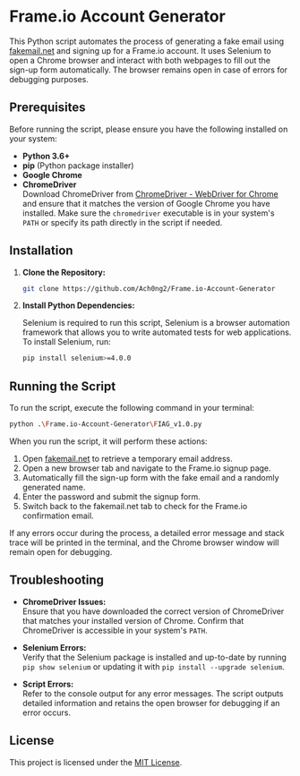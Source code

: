 
# Frame.io Account Generator

This Python script automates the process of generating a fake email using [fakemail.net](https://www.fakemail.net/) and signing up for a Frame.io account. It uses Selenium to open a Chrome browser and interact with both webpages to fill out the sign-up form automatically. The browser remains open in case of errors for debugging purposes.

## Prerequisites

Before running the script, please ensure you have the following installed on your system:

- **Python 3.6+**
- **pip** (Python package installer)
- **Google Chrome**  
- **ChromeDriver**  
  Download ChromeDriver from [ChromeDriver - WebDriver for Chrome](https://chromedriver.chromium.org/downloads) and ensure that it matches the version of Google Chrome you have installed. Make sure the `chromedriver` executable is in your system's `PATH` or specify its path directly in the script if needed.

## Installation

1. **Clone the Repository:**

   ```bash
   git clone https://github.com/Ach0ng2/Frame.io-Account-Generator
   ```

2. **Install Python Dependencies:**

   Selenium is required to run this script, Selenium is a browser automation framework that allows you to write automated tests for web applications. To install Selenium, run:

   ```bash
   pip install selenium>=4.0.0
   ```

## Running the Script

To run the script, execute the following command in your terminal:

```bash
python .\Frame.io-Account-Generator\FIAG_v1.0.py 
```

When you run the script, it will perform these actions:

1. Open [fakemail.net](https://www.fakemail.net/) to retrieve a temporary email address.
2. Open a new browser tab and navigate to the Frame.io signup page.
3. Automatically fill the sign-up form with the fake email and a randomly generated name.
4. Enter the password and submit the signup form.
5. Switch back to the fakemail.net tab to check for the Frame.io confirmation email.

If any errors occur during the process, a detailed error message and stack trace will be printed in the terminal, and the Chrome browser window will remain open for debugging.

## Troubleshooting

- **ChromeDriver Issues:**  
  Ensure that you have downloaded the correct version of ChromeDriver that matches your installed version of Chrome. Confirm that ChromeDriver is accessible in your system's `PATH`.

- **Selenium Errors:**  
  Verify that the Selenium package is installed and up-to-date by running `pip show selenium` or updating it with `pip install --upgrade selenium`.

- **Script Errors:**  
  Refer to the console output for any error messages. The script outputs detailed information and retains the open browser for debugging if an error occurs.

## License

This project is licensed under the [MIT License](LICENSE.txt).

